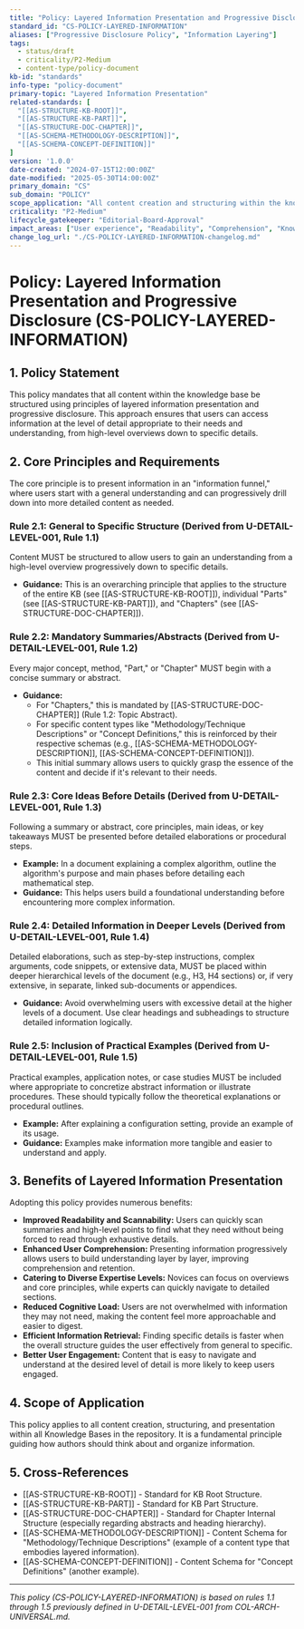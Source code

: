 ```yaml
---
title: "Policy: Layered Information Presentation and Progressive Disclosure"
standard_id: "CS-POLICY-LAYERED-INFORMATION"
aliases: ["Progressive Disclosure Policy", "Information Layering"]
tags:
  - status/draft
  - criticality/P2-Medium
  - content-type/policy-document
kb-id: "standards"
info-type: "policy-document"
primary-topic: "Layered Information Presentation"
related-standards: [
  "[[AS-STRUCTURE-KB-ROOT]]",
  "[[AS-STRUCTURE-KB-PART]]",
  "[[AS-STRUCTURE-DOC-CHAPTER]]",
  "[[AS-SCHEMA-METHODOLOGY-DESCRIPTION]]",
  "[[AS-SCHEMA-CONCEPT-DEFINITION]]"
]
version: '1.0.0'
date-created: "2024-07-15T12:00:00Z"
date-modified: "2025-05-30T14:00:00Z"
primary_domain: "CS"
sub_domain: "POLICY"
scope_application: "All content creation and structuring within the knowledge base, ensuring information is presented in a layered and progressively disclosed manner."
criticality: "P2-Medium"
lifecycle_gatekeeper: "Editorial-Board-Approval"
impact_areas: ["User experience", "Readability", "Comprehension", "Knowledge retention", "Catering to diverse expertise levels"]
change_log_url: "./CS-POLICY-LAYERED-INFORMATION-changelog.md"
---
```

# Policy: Layered Information Presentation and Progressive Disclosure (CS-POLICY-LAYERED-INFORMATION)

## 1. Policy Statement

This policy mandates that all content within the knowledge base be structured using principles of layered information presentation and progressive disclosure. This approach ensures that users can access information at the level of detail appropriate to their needs and understanding, from high-level overviews down to specific details.

## 2. Core Principles and Requirements

The core principle is to present information in an "information funnel," where users start with a general understanding and can progressively drill down into more detailed content as needed.

### Rule 2.1: General to Specific Structure (Derived from U-DETAIL-LEVEL-001, Rule 1.1)
Content MUST be structured to allow users to gain an understanding from a high-level overview progressively down to specific details.
*   **Guidance:** This is an overarching principle that applies to the structure of the entire KB (see [[AS-STRUCTURE-KB-ROOT]]), individual "Parts" (see [[AS-STRUCTURE-KB-PART]]), and "Chapters" (see [[AS-STRUCTURE-DOC-CHAPTER]]).

### Rule 2.2: Mandatory Summaries/Abstracts (Derived from U-DETAIL-LEVEL-001, Rule 1.2)
Every major concept, method, "Part," or "Chapter" MUST begin with a concise summary or abstract.
*   **Guidance:**
    *   For "Chapters," this is mandated by [[AS-STRUCTURE-DOC-CHAPTER]] (Rule 1.2: Topic Abstract).
    *   For specific content types like "Methodology/Technique Descriptions" or "Concept Definitions," this is reinforced by their respective schemas (e.g., [[AS-SCHEMA-METHODOLOGY-DESCRIPTION]], [[AS-SCHEMA-CONCEPT-DEFINITION]]).
    *   This initial summary allows users to quickly grasp the essence of the content and decide if it's relevant to their needs.

### Rule 2.3: Core Ideas Before Details (Derived from U-DETAIL-LEVEL-001, Rule 1.3)
Following a summary or abstract, core principles, main ideas, or key takeaways MUST be presented before detailed elaborations or procedural steps.
*   **Example:** In a document explaining a complex algorithm, outline the algorithm's purpose and main phases before detailing each mathematical step.
*   **Guidance:** This helps users build a foundational understanding before encountering more complex information.

### Rule 2.4: Detailed Information in Deeper Levels (Derived from U-DETAIL-LEVEL-001, Rule 1.4)
Detailed elaborations, such as step-by-step instructions, complex arguments, code snippets, or extensive data, MUST be placed within deeper hierarchical levels of the document (e.g., H3, H4 sections) or, if very extensive, in separate, linked sub-documents or appendices.
*   **Guidance:** Avoid overwhelming users with excessive detail at the higher levels of a document. Use clear headings and subheadings to structure detailed information logically.

### Rule 2.5: Inclusion of Practical Examples (Derived from U-DETAIL-LEVEL-001, Rule 1.5)
Practical examples, application notes, or case studies MUST be included where appropriate to concretize abstract information or illustrate procedures. These should typically follow the theoretical explanations or procedural outlines.
*   **Example:** After explaining a configuration setting, provide an example of its usage.
*   **Guidance:** Examples make information more tangible and easier to understand and apply.

## 3. Benefits of Layered Information Presentation

Adopting this policy provides numerous benefits:

*   **Improved Readability and Scannability:** Users can quickly scan summaries and high-level points to find what they need without being forced to read through exhaustive details.
*   **Enhanced User Comprehension:** Presenting information progressively allows users to build understanding layer by layer, improving comprehension and retention.
*   **Catering to Diverse Expertise Levels:** Novices can focus on overviews and core principles, while experts can quickly navigate to detailed sections.
*   **Reduced Cognitive Load:** Users are not overwhelmed with information they may not need, making the content feel more approachable and easier to digest.
*   **Efficient Information Retrieval:** Finding specific details is faster when the overall structure guides the user effectively from general to specific.
*   **Better User Engagement:** Content that is easy to navigate and understand at the desired level of detail is more likely to keep users engaged.

## 4. Scope of Application

This policy applies to all content creation, structuring, and presentation within all Knowledge Bases in the repository. It is a fundamental principle guiding how authors should think about and organize information.

## 5. Cross-References
*   [[AS-STRUCTURE-KB-ROOT]] - Standard for KB Root Structure.
*   [[AS-STRUCTURE-KB-PART]] - Standard for KB Part Structure.
*   [[AS-STRUCTURE-DOC-CHAPTER]] - Standard for Chapter Internal Structure (especially regarding abstracts and heading hierarchy).
*   [[AS-SCHEMA-METHODOLOGY-DESCRIPTION]] - Content Schema for "Methodology/Technique Descriptions" (example of a content type that embodies layered information).
*   [[AS-SCHEMA-CONCEPT-DEFINITION]] - Content Schema for "Concept Definitions" (another example).

---
*This policy (CS-POLICY-LAYERED-INFORMATION) is based on rules 1.1 through 1.5 previously defined in U-DETAIL-LEVEL-001 from COL-ARCH-UNIVERSAL.md.*
